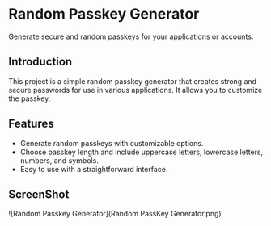 # Random Passkey Generator

Generate secure and random passkeys for your applications or accounts.

## Introduction

This project is a simple random passkey generator that creates strong and secure passwords for use in various applications. It allows you to customize the passkey.

## Features

- Generate random passkeys with customizable options.
- Choose passkey length and include uppercase letters, lowercase letters, numbers, and symbols.
- Easy to use with a straightforward interface.

## ScreenShot

![Random Passkey Generator](Random PassKey Generator.png)
